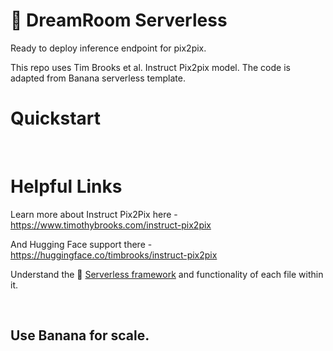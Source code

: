 
# 🍌 DreamRoom Serverless

Ready to deploy inference endpoint for pix2pix. 

This repo uses Tim Brooks et al. Instruct Pix2pix model. 
The code is adapted from Banana serverless template. 

# Quickstart

<br>

# Helpful Links

Learn more about Instruct Pix2Pix here - https://www.timothybrooks.com/instruct-pix2pix

And Hugging Face support there - https://huggingface.co/timbrooks/instruct-pix2pix

Understand the 🍌 [Serverless framework](https://docs.banana.dev/banana-docs/core-concepts/inference-server/serverless-framework) and functionality of each file within it.

<br>

## Use Banana for scale.
